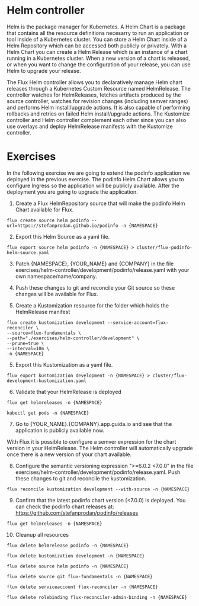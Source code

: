 # Helm controller
Helm is the package manager for Kubernetes. A Helm Chart is a package that contains all the resource definitions necesarry to run an application or tool inside of a Kubernetes cluster. You can store a Helm Chart inside of a Helm Repository which can be accessed both publicly or privately. With a Helm Chart you can create a Helm Release which is an instance of a chart running in a Kubernetes cluster. When a new version of a chart is released, or when you want to change the configuration of your release, you can use Helm to upgrade your release.

The Flux Helm controller allows you to declaratively manage Helm chart releases through a Kubernetes Custom Resource named HelmRelease. The controller watches for HelmReleases, fetches artifacts produced by the source controller, watches for revision changes (including semver ranges) and performs Helm install/upgrade actions. It is also capable of performing rollbacks and retries on failed Helm install/upgrade actions. The Kustomize controller and Helm controller complement each other since you can also use overlays and deploy HelmRelease manifests with the Kustomize controller.

# Exercises
In the following exercise we are going to extend the podinfo application we deployed in the previous exercise. The podinfo Helm Chart allows you to configure Ingress so the application will be publicly available. After the deployment you are going to upgrade the application.

1. Create a Flux HelmRepository source that will make the podinfo Helm Chart available for Flux.
```
flux create source helm podinfo --url=https://stefanprodan.github.io/podinfo -n {NAMESPACE}
```
2. Export this Helm Source as a yaml file.
```
flux export source helm podinfo -n {NAMESPACE} > cluster/flux-podinfo-helm-source.yaml
```
3. Patch {NAMESPACE}, {YOUR_NAME} and {COMPANY} in the file exercises/helm-controller/development/podinfo/release.yaml with your own namespace/name/company.

4. Push these changes to git and reconcile your Git source so these changes will be available for Flux.

5. Create a Kustomization resource for the folder which holds the HelmRelease manifest
```
flux create kustomization development --service-account=flux-reconciler \
--source=flux-fundamentals \
--path="./exercises/helm-controller/development" \
--prune=true \
--interval=10m \
-n {NAMESPACE}
```
5. Export this Kustomization as a yaml file.
```
flux export kustomization development -n {NAMESPACE} > cluster/flux-development-kustomization.yaml
```
6. Validate that your HelmRelease is deployed
```
flux get helmreleases -n {NAMESPACE}
```
```
kubectl get pods -n {NAMESPACE}
```
7. Go to {YOUR_NAME}.{COMPANY}.app.guida.io and see that the application is publicly available now.

With Flux it is possible to configure a semver expression for the chart version in your HelmRelease. The Helm controller will automatically upgrade once there is a new version of your chart available.

8. Configure the semantic versioning expression ">=6.0.2 <7.0.0" in the file exercises/helm-controller/development/podinfo/release.yaml. Push these changes to git and reconcile the kustomization.
```
flux reconcile kustomization development --with-source -n {NAMESPACE}
```

9. Confirm that the latest podinfo chart version (<7.0.0) is deployed. You can check the podinfo chart releases at: https://github.com/stefanprodan/podinfo/releases
```
flux get helmreleases -n {NAMESPACE}
```
10. Cleanup all resources
```
flux delete helmrelease podinfo -n {NAMESPACE}
```
```
flux delete kustomization development -n {NAMESPACE}
```
```
flux delete source helm podinfo -n {NAMESPACE}
```
```
flux delete source git flux-fundamentals -n {NAMESPACE}
```
```
flux delete serviceaccount flux-reconciler -n {NAMESPACE}
```
```
flux delete rolebinding flux-reconciler-admin-binding -n {NAMESPACE}
```